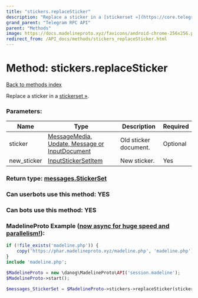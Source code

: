 ```yaml
---
title: "stickers.replaceSticker"
description: "Replace a sticker in a [stickerset »](https://core.telegram.org/api/stickers)."
grand_parent: "Telegram RPC API"
parent: "Methods"
image: https://docs.madelineproto.xyz/favicons/android-chrome-256x256.png
redirect_from: /API_docs/methods/stickers_replaceSticker.html
---
```

# Method: stickers.replaceSticker
[Back to methods index](index.html)



Replace a sticker in a [stickerset »](https://core.telegram.org/api/stickers).

### Parameters:

| Name     |    Type       | Description | Required |
|----------|---------------|-------------|----------|
|sticker|[MessageMedia, Update, Message or InputDocument](/API_docs/types/InputDocument.html) | Old sticker document. | Optional|
|new\_sticker|[InputStickerSetItem](/API_docs/types/InputStickerSetItem.html) | New sticker. | Yes|


### Return type: [messages.StickerSet](/API_docs/types/messages.StickerSet.html)

### Can userbots use this method: **YES**

### Can bots use this method: **YES**


### MadelineProto Example ([now async for huge speed and parallelism!](https://docs.madelineproto.xyz/docs/ASYNC.html)):


```php
if (!file_exists('madeline.php')) {
    copy('https://phar.madelineproto.xyz/madeline.php', 'madeline.php');
}
include 'madeline.php';

$MadelineProto = new \danog\MadelineProto\API('session.madeline');
$MadelineProto->start();

$messages_StickerSet = $MadelineProto->stickers->replaceSticker(sticker: $InputDocument, new_sticker: $InputStickerSetItem, );
```

